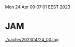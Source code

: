Mon 24 Apr 00:07:01 EEST 2023
# JAM
<a href='./cache/202304/24_00.log'>./cache/202304/24_00.log</a>
